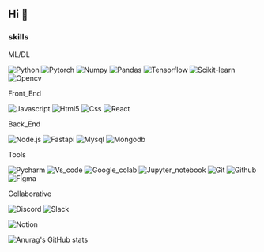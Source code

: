 ## Hi 👋



### skills
ML/DL

<img alt="Python" src ="https://img.shields.io/badge/Python-3776AB.svg?&style=for-the-badge&logo=Python&logoColor=white"/> <img alt="Pytorch" src ="https://img.shields.io/badge/Pytorch-EE4C2C.svg?&style=for-the-badge&logo=Pytorch&logoColor=white"/> <img alt="Numpy" src ="https://img.shields.io/badge/Numpy-013243.svg?&style=for-the-badge&logo=Numpy&logoColor=white"/> <img alt="Pandas" src ="https://img.shields.io/badge/Pandas-150458.svg?&style=for-the-badge&logo=Pandas&logoColor=white"/> <img alt="Tensorflow" src ="https://img.shields.io/badge/Tensorflow-FF6F00.svg?&style=for-the-badge&logo=Tensorflow&logoColor=white"/> <img alt="Scikit-learn" src ="https://img.shields.io/badge/Scikit_learn-F7931E.svg?&style=for-the-badge&logo=Scikit-learn&logoColor=white"/> <img alt="Opencv" src ="https://img.shields.io/badge/Opencv-44CC11.svg?&style=for-the-badge&logo=Opencv&logoColor=white"/>

Front_End

<img alt="Javascript" src ="https://img.shields.io/badge/Javascript-F7DF1E.svg?&style=for-the-badge&logo=Javascript&logoColor=white"/> <img alt="Html5" src ="https://img.shields.io/badge/Html5-E34F26.svg?&style=for-the-badge&logo=Html5&logoColor=white"/> <img alt="Css" src ="https://img.shields.io/badge/Css-1572B6.svg?&style=for-the-badge&logo=Css&logoColor=white"/> <img alt="React" src ="https://img.shields.io/badge/React-61DAFB.svg?&style=for-the-badge&logo=React&logoColor=white"/>

Back_End

<img alt="Node.js" src ="https://img.shields.io/badge/Node.js-6DA55F.svg?&style=for-the-badge&logo=Node.js&logoColor=white"/> <img alt="Fastapi" src ="https://img.shields.io/badge/Fastapi-005571.svg?&style=for-the-badge&logo=Fastapi&logoColor=white"/> <img alt="Mysql" src ="https://img.shields.io/badge/Mysql-4479A1.svg?&style=for-the-badge&logo=Mysql&logoColor=white"/> <img alt="Mongodb" src ="https://img.shields.io/badge/Mongodb-4EA94B.svg?&style=for-the-badge&logo=Mongodb&logoColor=white"/>

Tools

<img alt="Pycharm" src ="https://img.shields.io/badge/Pycharm-97CA00.svg?&style=for-the-badge&logo=Pycharm&logoColor=white"/> <img alt="Vs_code" src ="https://img.shields.io/badge/Vs_code-0078D7.svg?&style=for-the-badge&logo=Vs_code&logoColor=white"/> <img alt="Google_colab" src ="https://img.shields.io/badge/Google_colab-F9AB00.svg?&style=for-the-badge&logo=Google_colab&logoColor=white"/> <img alt="Jupyter_notebook" src ="https://img.shields.io/badge/Jupyter_notebook-F37626.svg?&style=for-the-badge&logo=Jupyter_notebook&logoColor=white"/> <img alt="Git" src ="https://img.shields.io/badge/Git-F05033.svg?&style=for-the-badge&logo=Git&logoColor=white"/> <img alt="Github" src ="https://img.shields.io/badge/Github-181717.svg?&style=for-the-badge&logo=Github&logoColor=white"/> <img alt="Figma" src ="https://img.shields.io/badge/Figma-C0B3F7.svg?&style=for-the-badge&logo=Figma&logoColor=white"/>

Collaborative

<img alt="Discord" src ="https://img.shields.io/badge/Discord-5562EA.svg?&style=for-the-badge&logo=Discord&logoColor=white"/> <img alt="Slack" src ="https://img.shields.io/badge/Slack-6C426B.svg?&style=for-the-badge&logo=Slack&logoColor=white"/>

<img alt="Notion" src ="https://img.shields.io/badge/Notion-000000.svg?&style=for-the-badge&logo=Notion&logoColor=white"/>

![Anurag's GitHub stats](https://github-readme-stats.vercel.app/api?username=DaeHyeon123&theme=tokyonight&show_icons=true)
